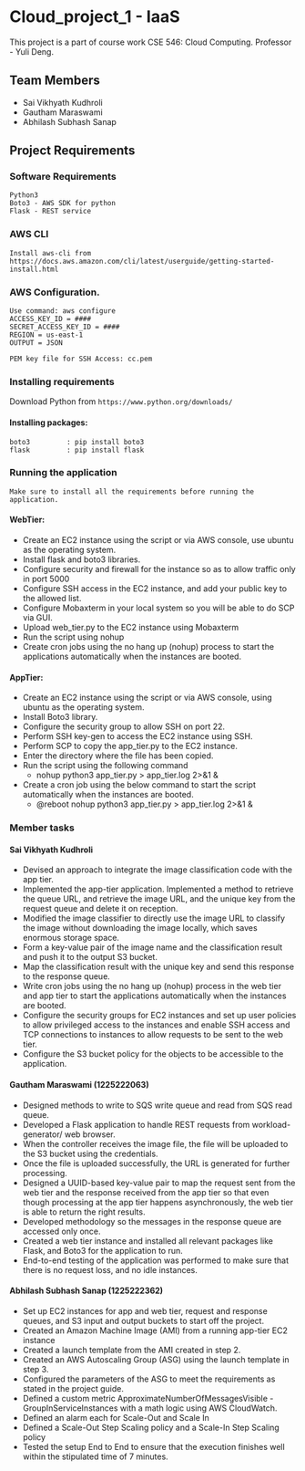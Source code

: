 # Cloud_project_1 - IaaS
This project is a part of course work CSE 546: Cloud Computing.
Professor - Yuli Deng.


## Team Members
- Sai Vikhyath Kudhroli
- Gautham Maraswami
- Abhilash Subhash Sanap



## Project Requirements


### Software Requirements
    Python3
    Boto3 - AWS SDK for python
    Flask - REST service
    
### AWS CLI
    Install aws-cli from 
    https://docs.aws.amazon.com/cli/latest/userguide/getting-started-install.html

### AWS Configuration.
    Use command: aws configure
    ACCESS_KEY_ID = ####
    SECRET_ACCESS_KEY_ID = ####
    REGION = us-east-1
    OUTPUT = JSON

    PEM key file for SSH Access: cc.pem

### Installing requirements

Download Python from ``https://www.python.org/downloads/``

#### Installing packages:
    boto3         : pip install boto3
    flask         : pip install flask

### Running the application
    Make sure to install all the requirements before running the application.
#### WebTier:
- Create an EC2 instance using the script or via AWS console, use ubuntu as the operating system.
- Install flask and boto3 libraries.
- Configure security and firewall for the instance so as to allow traffic only in port 5000
- Configure SSH access in the EC2 instance, and add your public key to the allowed list.
- Configure Mobaxterm in your local system so you will be able to do SCP via GUI.
- Upload web_tier.py to the EC2 instance using Mobaxterm
- Run the script using nohup 
- Create cron jobs using the no hang up (nohup) process to start the applications automatically when the instances are booted.
#### AppTier:
- Create an EC2 instance using the script or via AWS console, using ubuntu as the operating system.
- Install Boto3 library.
- Configure the security group to allow SSH on port 22.
- Perform SSH key-gen to access the EC2 instance using SSH.
- Perform SCP to copy the app_tier.py to the EC2 instance.
- Enter the directory where the file has been copied.
- Run the script using the following command
  - nohup python3 app_tier.py > app_tier.log 2>&1 &
- Create a cron job using the below command to start the script automatically when the instances are booted.
  - @reboot nohup python3 app_tier.py > app_tier.log 2>&1 &

### Member tasks
#### Sai Vikhyath Kudhroli
- Devised an approach to integrate the image classification code with the app tier.
- Implemented the app-tier application.
Implemented a method to retrieve the queue URL, and retrieve the image URL, and the unique key from the request queue and delete it on reception.
- Modified the image classifier to directly use the image URL to classify the image without downloading the image locally, which saves enormous storage space.
- Form a key-value pair of the image name and the classification result and push it to the output S3 bucket.
- Map the classification result with the unique key and send this response to the response queue.
- Write cron jobs using the no hang up (nohup) process in the web tier and app tier to start the applications automatically when the instances are booted.
- Configure the security groups for EC2 instances and set up user policies to allow privileged access to the instances and enable SSH access and TCP connections to instances to allow requests to be sent to the web tier.
- Configure the S3 bucket policy for the objects to be accessible to the application.

#### Gautham Maraswami (1225222063)
- Designed methods to write to SQS write queue and read from SQS read queue.
- Developed a Flask application to handle REST requests from workload-generator/ web browser.
- When the controller receives the image file, the file will be uploaded to the S3 bucket using the credentials.
- Once the file is uploaded successfully, the URL is generated for further processing.
- Designed a UUID-based key-value pair to map the request sent from the web tier and the response received from the app tier so that even though processing at the app tier happens asynchronously, the web tier is able to return the right results.
- Developed methodology so the messages in the response queue are accessed only once.
- Created a web tier instance and installed all relevant packages like Flask, and Boto3 for the application to run.
- End-to-end testing of the application was performed to make sure that there is no request loss, and no idle instances.
#### Abhilash Subhash Sanap (1225222362)
- Set up EC2 instances for app and web tier, request and response queues, and S3 input and output buckets to start off the project.  
- Created an Amazon Machine Image (AMI) from a running app-tier EC2 instance
- Created a launch template from the AMI created in step 2. 
- Created an AWS Autoscaling Group (ASG) using the launch template in step 3.
- Configured the parameters of the ASG to meet the requirements as stated in the project guide.
- Defined a custom metric ApproximateNumberOfMessagesVisible - GroupInServiceInstances with a math logic using AWS CloudWatch.
- Defined an alarm each for Scale-Out and Scale In 
- Defined a Scale-Out Step Scaling policy and a Scale-In Step Scaling policy
- Tested the setup End to End to ensure that the execution finishes well within the stipulated time of 7 minutes.

